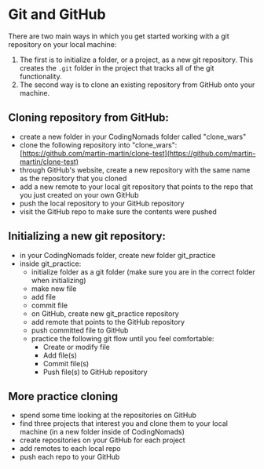 # Git and GitHub

There are two main ways in which you get started working with a
git repository on your local machine:

1. The first is to initialize a folder, or a project, as a new git repository. This creates the `.git` folder in the project that tracks all of the git functionality.
2. The second way is to clone an existing repository from GitHub onto your machine.

## Cloning repository from GitHub:
- create a new folder in your CodingNomads folder called "clone_wars"
- clone the following repository into "clone_wars":
[https://github.com/martin-martin/clone-test](https://github.com/martin-martin/clone-test)
- through GitHub's website, create a new repository with the same name as the repository that you cloned
- add a new remote to your local git repository that points to the repo that you just created on your own GitHub
- push the local repository to your GitHub repository
- visit the GitHub repo to make sure the contents were pushed

## Initializing a new git repository:
- in your CodingNomads folder, create new folder git_practice
- inside git_practice:
    - initialize folder as a git folder (make sure you are in the
    correct folder when initializing) 
    - make new file
    - add file
    - commit file
    - on GitHub, create new git_practice repository
    - add remote that points to the GitHub repository
    - push committed file to GitHub
    - practice the following git flow until you feel comfortable:
        - Create or modify file
        - Add file(s)
        - Commit file(s)
        - Push file(s) to GitHub repository

## More practice cloning
- spend some time looking at the repositories on GitHub
- find three projects that interest you and clone them to your
local machine (in a new folder inside of CodingNomads)
- create repositories on your GitHub for each project
- add remotes to each local repo
- push each repo to your GitHub
